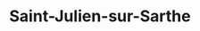 ---
title: Saint-Julien-sur-Sarthe
url: /saint-julien-sur-sarthe/
latitude: 48.505
longitude: 0.362
---